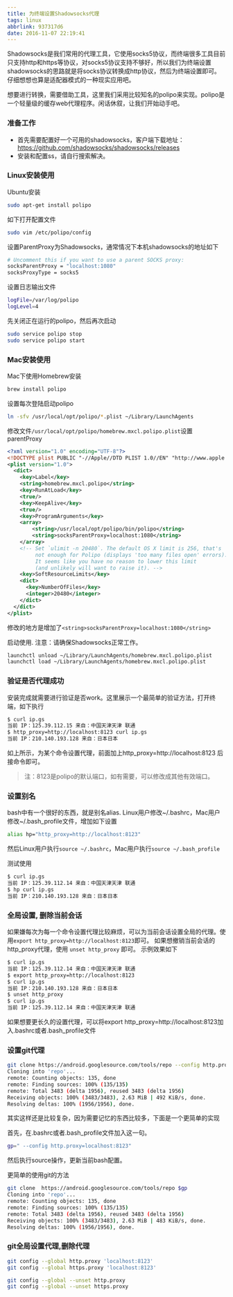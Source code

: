 ```yaml
---
title: 为终端设置Shadowsocks代理
tags: linux
abbrlink: 937317d6
date: 2016-11-07 22:19:41
---
```


Shadowsocks是我们常用的代理工具，它使用socks5协议，而终端很多工具目前只支持http和https等协议，对socks5协议支持不够好，所以我们为终端设置shadowsocks的思路就是将socks协议转换成http协议，然后为终端设置即可。仔细想想也算是适配器模式的一种现实应用吧。

想要进行转换，需要借助工具，这里我们采用比较知名的polipo来实现。polipo是一个轻量级的缓存web代理程序。闲话休叙，让我们开始动手吧。


### 准备工作

- 首先需要配置好一个可用的shadowsocks，客户端下载地址：https://github.com/shadowsocks/shadowsocks/releases
- 安装和配置ss，请自行搜索解决。

<!-- more -->
### Linux安装使用

Ubuntu安装

```bash
sudo apt-get install polipo
```

如下打开配置文件

```bash
sudo vim /etc/polipo/config
```

设置ParentProxy为Shadowsocks，通常情况下本机shadowsocks的地址如下

```bash
# Uncomment this if you want to use a parent SOCKS proxy:
socksParentProxy = "localhost:1080"
socksProxyType = socks5
```

设置日志输出文件
```bash
logFile=/var/log/polipo
logLevel=4
```


先关闭正在运行的polipo，然后再次启动

```bash
sudo service polipo stop
sudo service polipo start
```


### Mac安装使用
Mac下使用Homebrew安装

```bash
brew install polipo
```

设置每次登陆启动polipo

```bash
ln -sfv /usr/local/opt/polipo/*.plist ~/Library/LaunchAgents
```
修改文件`/usr/local/opt/polipo/homebrew.mxcl.polipo.plist`设置parentProxy

```xml
<?xml version="1.0" encoding="UTF-8"?>
<!DOCTYPE plist PUBLIC "-//Apple//DTD PLIST 1.0//EN" "http://www.apple.com/DTDs/PropertyList-1.0.dtd">
<plist version="1.0">
  <dict>
    <key>Label</key>
    <string>homebrew.mxcl.polipo</string>
    <key>RunAtLoad</key>
    <true/>
    <key>KeepAlive</key>
    <true/>
    <key>ProgramArguments</key>
    <array>
        <string>/usr/local/opt/polipo/bin/polipo</string>
        <string>socksParentProxy=localhost:1080</string>
    </array>
    <!-- Set `ulimit -n 20480`. The default OS X limit is 256, that's
         not enough for Polipo (displays 'too many files open' errors).
         It seems like you have no reason to lower this limit
         (and unlikely will want to raise it). -->
    <key>SoftResourceLimits</key>
    <dict>
      <key>NumberOfFiles</key>
      <integer>20480</integer>
    </dict>
  </dict>
</plist>
```
修改的地方是增加了`<string>socksParentProxy=localhost:1080</string>`



启动使用. 注意：请确保Shadowsocks正常工作。

```bash
launchctl unload ~/Library/LaunchAgents/homebrew.mxcl.polipo.plist
launchctl load ~/Library/LaunchAgents/homebrew.mxcl.polipo.plist
```


### 验证是否代理成功

安装完成就需要进行验证是否work。这里展示一个最简单的验证方法，打开终端，如下执行

```bash
$ curl ip.gs
当前 IP：125.39.112.15 来自：中国天津天津 联通
$ http_proxy=http://localhost:8123 curl ip.gs
当前 IP：210.140.193.128 来自：日本日本
```
如上所示，为某个命令设置代理，前面加上http_proxy=http://localhost:8123 后接命令即可。

>注：8123是polipo的默认端口，如有需要，可以修改成其他有效端口。



### 设置别名

bash中有一个很好的东西，就是别名alias. Linux用户修改~/.bashrc，Mac用户修改~/.bash_profile文件，增加如下设置

```bash
alias hp="http_proxy=http://localhost:8123"
```

然后Linux用户执行`source ~/.bashrc`，Mac用户执行`source ~/.bash_profile`

测试使用

```bash
$ curl ip.gs
当前 IP：125.39.112.14 来自：中国天津天津 联通
$ hp curl ip.gs
当前 IP：210.140.193.128 来自：日本日本 
```

### 全局设置, 删除当前会话

如果嫌每次为每一个命令设置代理比较麻烦，可以为当前会话设置全局的代理。使用`export http_proxy=http://localhost:8123`即可。 如果想撤销当前会话的http_proxy代理，使用 `unset http_proxy` 即可。 示例效果如下

```bash
$ curl ip.gs
当前 IP：125.39.112.14 来自：中国天津天津 联通
$ export http_proxy=http://localhost:8123
$ curl ip.gs
当前 IP：210.140.193.128 来自：日本日本 
$ unset http_proxy
$ curl ip.gs
当前 IP：125.39.112.14 来自：中国天津天津 联通
```
如果想要更长久的设置代理，可以将export http_proxy=http://localhost:8123加入.bashrc或者.bash_profile文件

### 设置git代理


```bash
git clone https://android.googlesource.com/tools/repo --config http.proxy=localhost:8123
Cloning into 'repo'...
remote: Counting objects: 135, done
remote: Finding sources: 100% (135/135)
remote: Total 3483 (delta 1956), reused 3483 (delta 1956)
Receiving objects: 100% (3483/3483), 2.63 MiB | 492 KiB/s, done.
Resolving deltas: 100% (1956/1956), done.
```
其实这样还是比较复杂，因为需要记忆的东西比较多，下面是一个更简单的实现

首先，在.bashrc或者.bash_profile文件加入这一句。
```bash
gp=" --config http.proxy=localhost:8123"
```
然后执行source操作，更新当前bash配置。

更简单的使用git的方法

```bash
git clone  https://android.googlesource.com/tools/repo $gp
Cloning into 'repo'...
remote: Counting objects: 135, done
remote: Finding sources: 100% (135/135)
remote: Total 3483 (delta 1956), reused 3483 (delta 1956)
Receiving objects: 100% (3483/3483), 2.63 MiB | 483 KiB/s, done.
Resolving deltas: 100% (1956/1956), done.
```



### git全局设置代理,删除代理

```bash
git config --global http.proxy 'localhost:8123'
git config --global https.proxy 'localhost:8123'

git config --global --unset http.proxy
git config --global --unset https.proxy
```